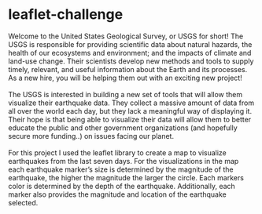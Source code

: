 # leaflet-challenge

Welcome to the United States Geological Survey, or USGS for short! The USGS is responsible for providing scientific data about natural hazards, the health of our ecosystems and environment; and the impacts of climate and land-use change. Their scientists develop new methods and tools to supply timely, relevant, and useful information about the Earth and its processes. As a new hire, you will be helping them out with an exciting new project!<br>
<br>
The USGS is interested in building a new set of tools that will allow them visualize their earthquake data. They collect a massive amount of data from all over the world each day, but they lack a meaningful way of displaying it. Their hope is that being able to visualize their data will allow them to better educate the public and other government organizations (and hopefully secure more funding..) on issues facing our planet.<br>
<br>
For this project I used the leaflet library to create a map to visualize earthquakes from the last seven days. For the visualizations in the map each earthquake marker’s size is determined by the magnitude of the earthquake, the higher the magnitude the larger the circle. Each markers color is determined by the depth of the earthquake. Additionally, each marker also provides the magnitude and location of the earthquake selected.
